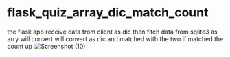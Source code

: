 # flask_quiz_array_dic_match_count
the flask app receive data from client as dic then fitch data from sqlite3 as arry will convert will convert as dic and matched with the two if matched the count up
![Screenshot (10)](https://github.com/jydhasan/flask_quiz_array_dic_match_count/assets/73984325/a8ba8a51-90f5-4e53-b041-61964f30379b)
